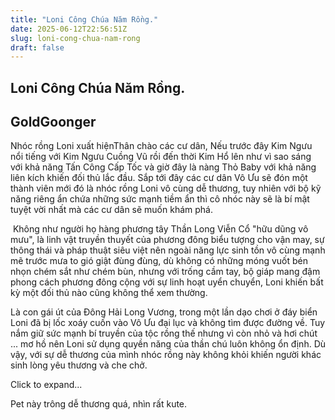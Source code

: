 ```yaml
---
title: "Loni Công Chúa Năm Rồng."
date: 2025-06-12T22:56:51Z
slug: loni-cong-chua-nam-rong
draft: false
---
```


## Loni Công Chúa Năm Rồng.

## GoldGoonger

Nhóc rồng Loni xuất hiện​Thân chào các cư dân,
Nếu trước đây Kim Ngưu nổi tiếng với Kim Ngưu Cuồng Vũ rồi đến thời Kim Hổ lên như vì sao sáng với khả năng Tấn Công Cấp Tốc và giờ đây là nàng Thỏ Baby với khả năng liên kích khiến đối thủ lắc đầu. Sắp tới đây các cư dân Vô Ưu sẽ đón một thành viên mới đó là nhóc rồng Loni vô cùng dễ thương, tuy nhiên với bộ kỹ năng riêng ẩn chứa những sức mạnh tiềm ẩn thì cô nhóc này sẽ là bí mật tuyệt vời nhất mà các cư dân sẽ muốn khám phá.

​
Không như người họ hàng phương tây Thần Long Viễn Cổ "hữu dũng vô mưu", là linh vật truyền thuyết của phương đông biểu tượng cho vận may, sự thông thái và pháp thuật siêu việt nên ngoài năng lực sinh tồn vô cùng mạnh mẽ trước mưa to gió giật đùng đùng, dù không có những móng vuốt bén nhọn chém sắt như chém bùn, nhưng với trống cầm tay, bộ giáp mang đậm phong cách phương đông cộng với sự linh hoạt uyển chuyển, Loni khiến bất kỳ một đối thủ nào cũng không thể xem thường.

Là con gái út của Đông Hải Long Vương, trong một lần dạo chơi ở đáy biển Loni đã bị lốc xoáy cuốn vào Vô Ưu đại lục và không tìm được đường về. Tuy nắm giữ sức mạnh bí truyền của tộc rồng thế nhưng vì còn nhỏ và hơi chút ... mơ hồ nên Loni sử dụng quyền năng của thần chú luôn không ổn định. Dù vậy, với sự dễ thương của mình nhóc rồng này không khỏi khiến người khác sinh lòng yêu thương và che chở.
 
​Click to expand...
	

Pet này trông dễ thương quá, nhìn rất kute.